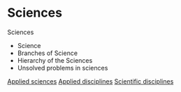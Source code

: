 # Sciences

Sciences
- Science
- Branches of Science
- Hierarchy of the Sciences
- Unsolved problems in sciences


[Applied sciences](https://en.wikipedia.org/wiki/Category:Applied_sciences)
[Applied disciplines](https://en.wikipedia.org/wiki/Category:Applied_disciplines)
[Scientific disciplines](https://en.wikipedia.org/wiki/Category:Scientific_disciplines)
